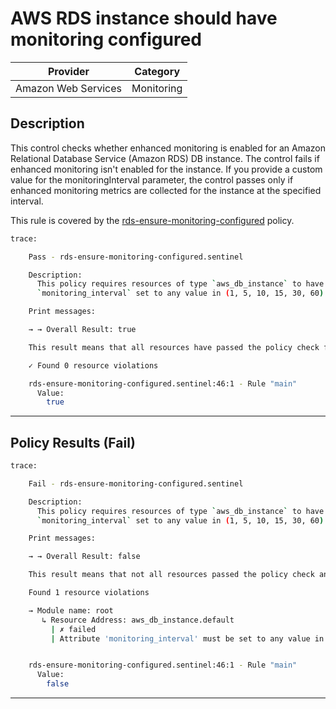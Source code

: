 # AWS RDS instance should have monitoring configured

| Provider            | Category   |
|---------------------|------------|
| Amazon Web Services | Monitoring |

## Description

This control checks whether enhanced monitoring is enabled for an Amazon Relational Database Service (Amazon RDS) DB instance. 
The control fails if enhanced monitoring isn't enabled for the instance. 
If you provide a custom value for the monitoringInterval parameter, the control passes only if enhanced monitoring metrics are collected for the instance at the specified interval.

This rule is covered by the [rds-ensure-monitoring-configured](../../policies/rds/rds-ensure-monitoring-configured.sentinel) policy.

```bash
trace:

    Pass - rds-ensure-monitoring-configured.sentinel

    Description:
      This policy requires resources of type `aws_db_instance` to have
      `monitoring_interval` set to any value in (1, 5, 10, 15, 30, 60)

    Print messages:

    → → Overall Result: true

    This result means that all resources have passed the policy check for the policy rds-ensure-monitoring-configured.

    ✓ Found 0 resource violations

    rds-ensure-monitoring-configured.sentinel:46:1 - Rule "main"
      Value:
        true
```

---

## Policy Results (Fail)
```bash
trace:

    Fail - rds-ensure-monitoring-configured.sentinel

    Description:
      This policy requires resources of type `aws_db_instance` to have
      `monitoring_interval` set to any value in (1, 5, 10, 15, 30, 60)

    Print messages:

    → → Overall Result: false

    This result means that not all resources passed the policy check and the protected behavior is not allowed for the policy rds-ensure-monitoring-configured.

    Found 1 resource violations

    → Module name: root
       ↳ Resource Address: aws_db_instance.default
         | ✗ failed
         | Attribute 'monitoring_interval' must be set to any value in (1, 5, 10, 15, 30, 60) for 'aws_db_instance' resources. Refer to https://docs.aws.amazon.com/securityhub/latest/userguide/rds-controls.html#rds-6 for more details.


    rds-ensure-monitoring-configured.sentinel:46:1 - Rule "main"
      Value:
        false

```

---